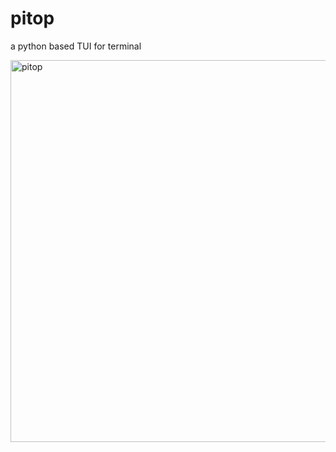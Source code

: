 # pitop

a python based TUI for terminal

<img width="611" alt="pitop" src="https://github.com/ymode/pitop/assets/5312047/d5091a9c-27f7-4541-8d5c-4729ab882e0a">
